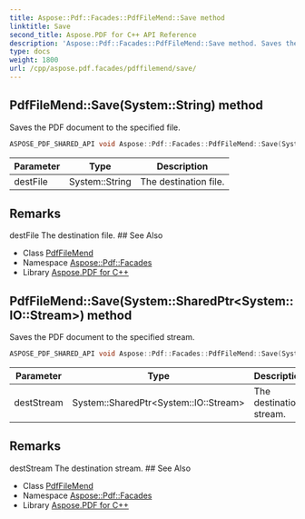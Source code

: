 ```yaml
---
title: Aspose::Pdf::Facades::PdfFileMend::Save method
linktitle: Save
second_title: Aspose.PDF for C++ API Reference
description: 'Aspose::Pdf::Facades::PdfFileMend::Save method. Saves the PDF document to the specified file in C++.'
type: docs
weight: 1800
url: /cpp/aspose.pdf.facades/pdffilemend/save/
---
```

## PdfFileMend::Save(System::String) method


Saves the PDF document to the specified file.

```cpp
ASPOSE_PDF_SHARED_API void Aspose::Pdf::Facades::PdfFileMend::Save(System::String destFile) override
```


| Parameter | Type | Description |
| --- | --- | --- |
| destFile | System::String | The destination file. |
## Remarks


<parameterlist kind="param">
  <parameteritem>
    <parameternamelist>
      <parametername>destFile</parametername>
    </parameternamelist>
    <parameterdescription>
      <para>The destination file.</para>
    </parameterdescription>
  </parameteritem>
</parameterlist>
## See Also

* Class [PdfFileMend](../)
* Namespace [Aspose::Pdf::Facades](../../)
* Library [Aspose.PDF for C++](../../../)
## PdfFileMend::Save(System::SharedPtr\<System::IO::Stream\>) method


Saves the PDF document to the specified stream.

```cpp
ASPOSE_PDF_SHARED_API void Aspose::Pdf::Facades::PdfFileMend::Save(System::SharedPtr<System::IO::Stream> destStream) override
```


| Parameter | Type | Description |
| --- | --- | --- |
| destStream | System::SharedPtr\<System::IO::Stream\> | The destination stream. |
## Remarks


<parameterlist kind="param">
  <parameteritem>
    <parameternamelist>
      <parametername>destStream</parametername>
    </parameternamelist>
    <parameterdescription>
      <para>The destination stream.</para>
    </parameterdescription>
  </parameteritem>
</parameterlist>
## See Also

* Class [PdfFileMend](../)
* Namespace [Aspose::Pdf::Facades](../../)
* Library [Aspose.PDF for C++](../../../)

